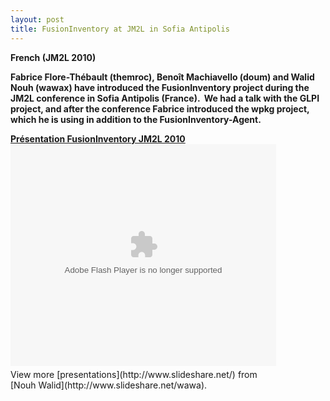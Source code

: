 ```yaml
---
layout: post
title: FusionInventory at JM2L in Sofia Antipolis
---
```


<strong>French (JM2L 2010)</strong>

<strong>Fabrice Flore-Thébault (themroc), Benoît Machiavello (doum) and Walid Nouh (wawax) have introduced the FusionInventory project during the JM2L conference in Sofia Antipolis (France).  We had a talk with the GLPI project, and after the conference Fabrice introduced the wpkg project, which he is using in addition to the FusionInventory-Agent.</strong>
<div id="__ss_5929221" style="width: 425px;"><strong><a title="Présentation FusionInventory JM2L 2010" href="http://www.slideshare.net/wawa/jm2-l">Présentation FusionInventory JM2L 2010</a></strong><object id="__sse5929221" classid="clsid:d27cdb6e-ae6d-11cf-96b8-444553540000" width="425" height="355" codebase="http://download.macromedia.com/pub/shockwave/cabs/flash/swflash.cab#version=6,0,40,0"><param name="allowFullScreen" value="true" /><param name="allowScriptAccess" value="always" /><param name="src" value="http://static.slidesharecdn.com/swf/ssplayer2.swf?doc=jm2l-101127022210-phpapp02&amp;stripped_title=jm2-l&amp;userName=wawa" /><param name="name" value="__sse5929221" /><param name="allowfullscreen" value="true" /><embed id="__sse5929221" type="application/x-shockwave-flash" width="425" height="355" src="http://static.slidesharecdn.com/swf/ssplayer2.swf?doc=jm2l-101127022210-phpapp02&amp;stripped_title=jm2-l&amp;userName=wawa" name="__sse5929221" allowscriptaccess="always" allowfullscreen="true"></embed></object>
<div style="padding: 5px 0 12px;">View more [presentations](http://www.slideshare.net/) from [Nouh Walid](http://www.slideshare.net/wawa).</div>
</div>

